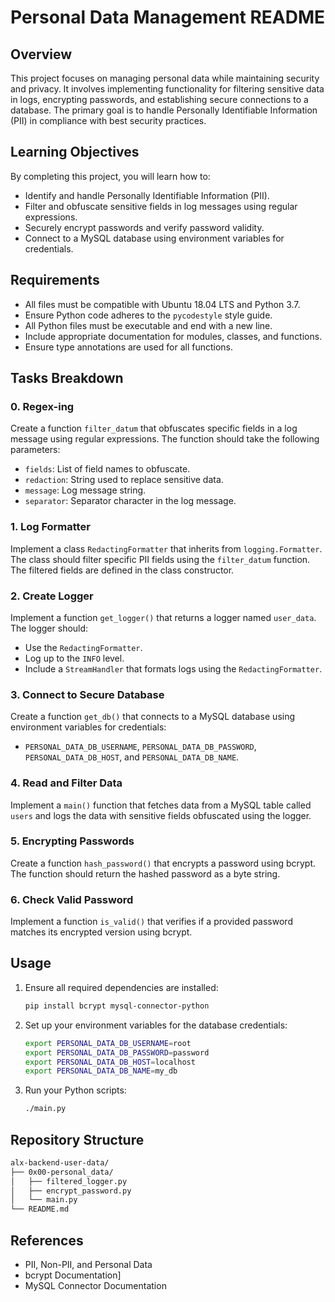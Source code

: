 # Personal Data Management README

## Overview
This project focuses on managing personal data while maintaining security and privacy. It involves implementing functionality for filtering sensitive data in logs, encrypting passwords, and establishing secure connections to a database. The primary goal is to handle Personally Identifiable Information (PII) in compliance with best security practices.

## Learning Objectives
By completing this project, you will learn how to:
- Identify and handle Personally Identifiable Information (PII).
- Filter and obfuscate sensitive fields in log messages using regular expressions.
- Securely encrypt passwords and verify password validity.
- Connect to a MySQL database using environment variables for credentials.

## Requirements
- All files must be compatible with Ubuntu 18.04 LTS and Python 3.7.
- Ensure Python code adheres to the `pycodestyle` style guide.
- All Python files must be executable and end with a new line.
- Include appropriate documentation for modules, classes, and functions.
- Ensure type annotations are used for all functions.

## Tasks Breakdown

### 0. Regex-ing
Create a function `filter_datum` that obfuscates specific fields in a log message using regular expressions. The function should take the following parameters:
- `fields`: List of field names to obfuscate.
- `redaction`: String used to replace sensitive data.
- `message`: Log message string.
- `separator`: Separator character in the log message.

### 1. Log Formatter
Implement a class `RedactingFormatter` that inherits from `logging.Formatter`. The class should filter specific PII fields using the `filter_datum` function. The filtered fields are defined in the class constructor.

### 2. Create Logger
Implement a function `get_logger()` that returns a logger named `user_data`. The logger should:
- Use the `RedactingFormatter`.
- Log up to the `INFO` level.
- Include a `StreamHandler` that formats logs using the `RedactingFormatter`.

### 3. Connect to Secure Database
Create a function `get_db()` that connects to a MySQL database using environment variables for credentials:
- `PERSONAL_DATA_DB_USERNAME`, `PERSONAL_DATA_DB_PASSWORD`, `PERSONAL_DATA_DB_HOST`, and `PERSONAL_DATA_DB_NAME`.

### 4. Read and Filter Data
Implement a `main()` function that fetches data from a MySQL table called `users` and logs the data with sensitive fields obfuscated using the logger.

### 5. Encrypting Passwords
Create a function `hash_password()` that encrypts a password using bcrypt. The function should return the hashed password as a byte string.

### 6. Check Valid Password
Implement a function `is_valid()` that verifies if a provided password matches its encrypted version using bcrypt.

## Usage
1. Ensure all required dependencies are installed:
   ```bash
   pip install bcrypt mysql-connector-python
   ```
2. Set up your environment variables for the database credentials:
   ```bash
   export PERSONAL_DATA_DB_USERNAME=root
   export PERSONAL_DATA_DB_PASSWORD=password
   export PERSONAL_DATA_DB_HOST=localhost
   export PERSONAL_DATA_DB_NAME=my_db
   ```
3. Run your Python scripts:
   ```bash
   ./main.py
   ```

## Repository Structure
```bash
alx-backend-user-data/
├── 0x00-personal_data/
│   ├── filtered_logger.py
│   ├── encrypt_password.py
│   └── main.py
└── README.md
```

## References
- PII, Non-PII, and Personal Data
- bcrypt Documentation]
- MySQL Connector Documentation

